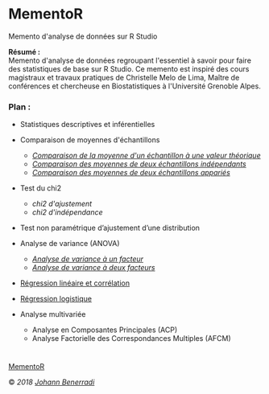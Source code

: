 # MementoR #

Memento d'analyse de données sur R Studio  


**Résumé :**  
Memento d'analyse de données regroupant l'essentiel à savoir pour faire des statistiques de base sur R Studio. Ce memento est inspiré des cours magistraux et travaux pratiques de Christelle Melo de Lima, Maître de conférences et chercheuse en Biostatistiques à l'Université Grenoble Alpes.  


### Plan :

- Statistiques descriptives et inférentielles  


- Comparaison de moyennes d'échantillons  
  - [*Comparaison de la moyenne d'un échantillon à une valeur théorique*](https://github.com/HanBnrd/MementoR/blob/master/MoyenneTheorique.md)  
  - [*Comparaison des moyennes de deux échantillons indépendants*](https://github.com/HanBnrd/MementoR/blob/master/MoyenneIndependants.md)  
  - [*Comparaison des moyennes de deux échantillons appariés*](https://github.com/HanBnrd/MementoR/blob/master/MoyenneIndependants.md)  


- Test du chi2  
  - *chi2 d'ajustement*  
  - *chi2 d'indépendance*  


- Test non paramétrique d’ajustement d’une distribution  


- Analyse de variance (ANOVA)
  - [*Analyse de variance à un facteur*](https://github.com/HanBnrd/MementoR/blob/master/ANOVA1.md)  
  - [*Analyse de variance à deux facteurs*](https://github.com/HanBnrd/MementoR/blob/master/ANOVA2.md)  


- [Régression linéaire et corrélation](https://github.com/HanBnrd/MementoR/blob/master/RegressionLineaire.md)  


- [Régression logistique](https://github.com/HanBnrd/MementoR/blob/master/RegressionLogistique.md)  


- Analyse multivariée  
  - Analyse en Composantes Principales (ACP)  
  - Analyse Factorielle des Correspondances Multiples (AFCM)  


#  
[MementoR](https://github.com/HanBnrd/MementoR)

&copy; *2018* [*Johann Benerradi*](https://github.com/HanBnrd)
